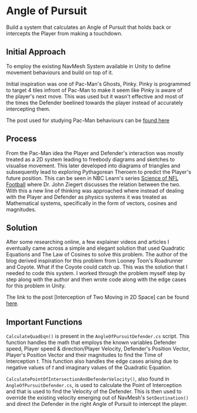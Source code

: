 # Angle of Pursuit
Build a system that calculates an Angle of Pursuit that holds back or intercepts the Player from making a touchdown.

## Initial Approach
To employ the existing NavMesh System available in Unity to define movement behaviours and build on top of it.

Initial inspiration was one of Pac-Man's Ghosts, Pinky. Pinky is programmed to target 4 tiles infront of Pac-Man to make it seem like Pinky is aware of the player's next move. This was used but it wasn't effective and most of the times the Defender beelined towards the player instead of accurately intercepting them.

The post used for studying Pac-Man behaviours can be [found here](http://gameinternals.com/understanding-pac-man-ghost-behavior)

## Process

From the Pac-Man idea the Player and Defender's interaction was mostly treated as a 2D system leading to freebody diagrams and sketches to visualise movement. This later developed into diagrams of triangles and subsequently lead to exploring Pythagorean Theroem to predict the Player's future position. This can be seen in NBC Learn's series [Science of NFL Football](https://www.nsf.gov/news/mmg/mmg_disp.jsp?med_id=71403&from=) where Dr. John Ziegert discusses the relation between the two. With this a new line of thinking was approached where instead of dealing with the Player and Defender as physics systems it was treated as Mathematical systems, specifically in the form of vectors, cosines and magnitudes.

## Solution
After some researching online, a few explainer videos and articles I eventually came across a simple and elegant solution that used Quadratic Equations and The Law of Cosines to solve this problem. The author of the blog derived inspiration for this problem from Looney Toon's Roadrunner and Coyote. What if the Coyote could catch up. This was the solution that I needed to code this system. I worked through the problem myself step by step along with the author and then wrote code along with the edge cases for this problem in Unity.

The link to the post [Interception of Two Moving in 2D Space] can be found [here](https://www.codeproject.com/Articles/990452/Interception-of-Two-Moving-Objects-in-D-Space).

## Important Functions
```CalculateQuadEqn()``` is present in the ```AngleOfPursuitDefender.cs``` script. This function handles the math that employs the known variables Defender speed, Player speed & direction/Player Velocity, Defender's Position Vector, Player's Position Vector and their magnitudes to find the Time of Interception _t_. This function also handles the edge cases arising due to negative values of _t_ and imaginary values of the Quadratic Equation.

```CalculatePointOfIntersectionAndDefenderVelocity()```, also found in ```AngleOfPursuitDefender.cs```, is used to calculate the Point of Interception and that is used to find the Velocity of the Defender. This is then used to override the existing velocity emerging out of NavMesh's ```SetDestination()``` and direct the Defender in the right Angle of Pursuit to intercept the player.
